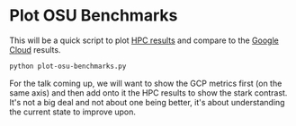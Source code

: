 # Plot OSU Benchmarks

This will be a quick script to plot [HPC results](../../hpc/lassen-run1/) and compare
to the [Google Cloud](../run4) results.

```bash
python plot-osu-benchmarks.py
```

For the talk coming up, we will want to show
the GCP metrics first  (on the same axis) and then add onto it the HPC results
to show the stark contrast. It's not a big deal and not about one being better,
it's about understanding the current state to improve upon.
